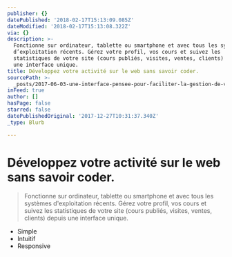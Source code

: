 ```yaml
---
publisher: {}
datePublished: '2018-02-17T15:13:09.085Z'
dateModified: '2018-02-17T15:13:08.322Z'
via: {}
description: >-
  Fonctionne sur ordinateur, tablette ou smartphone et avec tous les systèmes
  d’exploitation récents. Gérez votre profil, vos cours et suivez les
  statistiques de votre site (cours publiés, visites, ventes, clients) depuis
  une interface unique.
title: Développez votre activité sur le web sans savoir coder.
sourcePath: >-
  _posts/2017-06-03-une-interface-pensee-pour-faciliter-la-gestion-de-votre-espa.md
inFeed: true
author: []
hasPage: false
starred: false
datePublishedOriginal: '2017-12-27T10:31:37.340Z'
_type: Blurb

---
```

# Développez votre activité sur le web sans savoir coder.

> Fonctionne sur ordinateur, tablette ou smartphone et avec tous les systèmes d'exploitation récents. Gérez votre profil, vos cours et suivez les statistiques de votre site (cours publiés, visites, ventes, clients) depuis une interface unique.

* Simple
* Intuitif
* Responsive